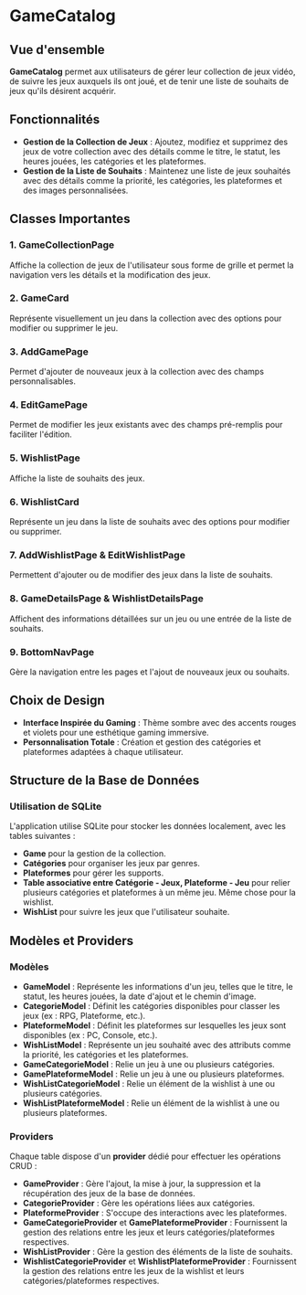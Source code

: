 # GameCatalog

## Vue d'ensemble

**GameCatalog** permet aux utilisateurs de gérer leur collection de jeux vidéo, de suivre les jeux auxquels ils ont joué, et de tenir une liste de souhaits de jeux qu'ils désirent acquérir.

## Fonctionnalités

- **Gestion de la Collection de Jeux** : Ajoutez, modifiez et supprimez des jeux de votre collection avec des détails comme le titre, le statut, les heures jouées, les catégories et les plateformes.
- **Gestion de la Liste de Souhaits** : Maintenez une liste de jeux souhaités avec des détails comme la priorité, les catégories, les plateformes et des images personnalisées.

## Classes Importantes

### 1. **GameCollectionPage**
Affiche la collection de jeux de l'utilisateur sous forme de grille et permet la navigation vers les détails et la modification des jeux.

### 2. **GameCard**
Représente visuellement un jeu dans la collection avec des options pour modifier ou supprimer le jeu.

### 3. **AddGamePage**
Permet d'ajouter de nouveaux jeux à la collection avec des champs personnalisables.

### 4. **EditGamePage**
Permet de modifier les jeux existants avec des champs pré-remplis pour faciliter l'édition.

### 5. **WishlistPage**
Affiche la liste de souhaits des jeux.

### 6. **WishlistCard**
Représente un jeu dans la liste de souhaits avec des options pour modifier ou supprimer.

### 7. **AddWishlistPage** & **EditWishlistPage**
Permettent d'ajouter ou de modifier des jeux dans la liste de souhaits.

### 8. **GameDetailsPage** & **WishlistDetailsPage**
Affichent des informations détaillées sur un jeu ou une entrée de la liste de souhaits.

### 9. **BottomNavPage**
Gère la navigation entre les pages et l'ajout de nouveaux jeux ou souhaits.

## Choix de Design

- **Interface Inspirée du Gaming** : Thème sombre avec des accents rouges et violets pour une esthétique gaming immersive.
- **Personnalisation Totale** : Création et gestion des catégories et plateformes adaptées à chaque utilisateur.

## Structure de la Base de Données

### Utilisation de SQLite
L'application utilise SQLite pour stocker les données localement, avec les tables suivantes :
- **Game** pour la gestion de la collection.
- **Catégories** pour organiser les jeux par genres.
- **Plateformes** pour gérer les supports.
- **Table associative entre Catégorie - Jeux, Plateforme - Jeu** pour relier plusieurs catégories et plateformes à un même jeu. Même chose pour la wishlist.
- **WishList** pour suivre les jeux que l'utilisateur souhaite.

## Modèles et Providers

### Modèles
- **GameModel** : Représente les informations d'un jeu, telles que le titre, le statut, les heures jouées, la date d'ajout et le chemin d'image.
- **CategorieModel** : Définit les catégories disponibles pour classer les jeux (ex : RPG, Plateforme, etc.).
- **PlateformeModel** : Définit les plateformes sur lesquelles les jeux sont disponibles (ex : PC, Console, etc.).
- **WishListModel** : Représente un jeu souhaité avec des attributs comme la priorité, les catégories et les plateformes.
- **GameCategorieModel** : Relie un jeu à une ou plusieurs catégories.
- **GamePlateformeModel** : Relie un jeu à une ou plusieurs plateformes.
- **WishListCategorieModel** : Relie un élément de la wishlist à une ou plusieurs catégories.
- **WishListPlateformeModel** : Relie un élément de la wishlist à une ou plusieurs plateformes.

### Providers
Chaque table dispose d'un **provider** dédié pour effectuer les opérations CRUD :
- **GameProvider** : Gère l'ajout, la mise à jour, la suppression et la récupération des jeux de la base de données.
- **CategorieProvider** : Gère les opérations liées aux catégories.
- **PlateformeProvider** : S'occupe des interactions avec les plateformes.
- **GameCategorieProvider** et **GamePlateformeProvider** : Fournissent la gestion des relations entre les jeux et leurs catégories/plateformes respectives.
- **WishListProvider** : Gère la gestion des éléments de la liste de souhaits.
- **WishlistCategorieProvider** et **WishlistPlateformeProvider** : Fournissent la gestion des relations entre les jeux de la wishlist et leurs catégories/plateformes respectives.
